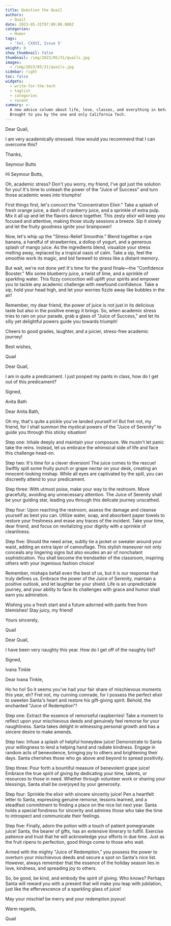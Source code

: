 ```yaml
---
title: Question the Quail
authors:
  - Quail
date: 2023-05-31T07:00:00.000Z
categories:
  - Humor
tags:
  - 'Vol. CXXVI, Issue 5'
weight: 0
show_thumbnail: false
thumbnail: /img/2023/05/31/quails.jpg
images:
  - /img/2023/05/31/quails.jpg
sidebar: right
toc: false
widgets:
  - write-for-the-tech
  - taglist
  - categories
  - recent
summary: >-
  A new advice column about life, love, classes, and everything in between!
  Brought to you by the one and only California Tech.
---
```


Dear Quail,

I am very academically stressed. How would you recommend that I can overcome this?

Thanks,

Seymour Butts

Hi Seymour Butts,

Oh, academic stress? Don't you worry, my friend, I've got just the solution for you! It's time to unleash the power of the "Juice of Success" and turn those academic woes into triumphs!

First things first, let's concoct the "Concentration Elixir." Take a splash of fresh orange juice, a dash of cranberry juice, and a sprinkle of extra pulp. Mix it all up and let the flavors dance together. This zesty elixir will keep you focused and attentive, making those study sessions a breeze. Sip it slowly and let the fruity goodness ignite your brainpower!

Now, let's whip up the "Stress-Relief Smoothie." Blend together a ripe banana, a handful of strawberries, a dollop of yogurt, and a generous splash of mango juice. As the ingredients blend, visualize your stress melting away, replaced by a tropical oasis of calm. Take a sip, feel the smoothie work its magic, and bid farewell to stress like a distant memory.

But wait, we're not done yet! It's time for the grand finale—the "Confidence Booster." Mix some blueberry juice, a twist of lime, and a sprinkle of sparkling water. This fizzy concoction will uplift your spirits and empower you to tackle any academic challenge with newfound confidence. Take a sip, hold your head high, and let your worries fizzle away like bubbles in the air!

Remember, my dear friend, the power of juice is not just in its delicious taste but also in the positive energy it brings. So, when academic stress tries to rain on your parade, grab a glass of "Juice of Success," and let its silly yet delightful powers guide you towards triumph!

Cheers to good grades, laughter, and a juicier, stress-free academic journey!

Best wishes,

Quail

Dear Quail,

I am in quite a predicament. I just pooped my pants in class, how do I get out of this predicament?

Signed,

Anita Bath

Dear Anita Bath,

Oh my, that's quite a pickle you've landed yourself in! But fret not, my friend, for I shall summon the mystical powers of the "Juice of Serenity" to guide you through this sticky situation!

Step one: Inhale deeply and maintain your composure. We mustn't let panic take the reins. Instead, let us embrace the whimsical side of life and face this challenge head-on.

Step two: It's time for a clever diversion! The juice comes to the rescue! Swiftly spill some fruity punch or grape nectar on your desk, creating an innocent-looking mishap. While all eyes are captivated by the spill, you can discreetly attend to your predicament.

Step three: With utmost poise, make your way to the restroom. Move gracefully, avoiding any unnecessary attention. The Juice of Serenity shall be your guiding star, leading you through this delicate journey unscathed.

Step four: Upon reaching the restroom, assess the damage and cleanse yourself as best you can. Utilize water, soap, and absorbent paper towels to restore your freshness and erase any traces of the incident. Take your time, dear friend, and focus on revitalizing your dignity with a sprinkle of cleanliness.

Step five: Should the need arise, subtly tie a jacket or sweater around your waist, adding an extra layer of camouflage. This stylish maneuver not only conceals any lingering signs but also exudes an air of nonchalant sophistication. You shall become the trendsetter of the classroom, inspiring others with your ingenious fashion choice!

Remember, mishaps befall even the best of us, but it is our response that truly defines us. Embrace the power of the Juice of Serenity, maintain a positive outlook, and let laughter be your shield. Life is an unpredictable journey, and your ability to face its challenges with grace and humor shall earn you admiration.

Wishing you a fresh start and a future adorned with pants free from blemishes! Stay juicy, my friend!

Yours sincerely,

Quail

Dear Quail,

I have been very naughty this year. How do I get off of the naughty list?

Signed,

Ivana Tinkle

Dear Ivana Tinkle,

Ho ho ho! So it seems you've had your fair share of mischievous moments this year, eh? Fret not, my cunning comrade, for I possess the perfect elixir to sweeten Santa's heart and restore his gift-giving spirit. Behold, the enchanted "Juice of Redemption"!

Step one: Extract the essence of remorseful raspberries! Take a moment to reflect upon your mischievous deeds and genuinely feel remorse for your naughtiness. Santa takes delight in witnessing personal growth and has a sincere desire to make amends.

Step two: Infuse a splash of helpful honeydew juice! Demonstrate to Santa your willingness to lend a helping hand and radiate kindness. Engage in random acts of benevolence, bringing joy to others and brightening their days. Santa cherishes those who go above and beyond to spread positivity.

Step three: Pour forth a bountiful measure of benevolent grape juice! Embrace the true spirit of giving by dedicating your time, talents, or resources to those in need. Whether through volunteer work or sharing your blessings, Santa shall be overjoyed by your generosity.

Step four: Sprinkle the elixir with sincere sincerity juice! Pen a heartfelt letter to Santa, expressing genuine remorse, lessons learned, and a steadfast commitment to finding a place on the nice list next year. Santa holds a special fondness for sincerity and admires those who take the time to introspect and communicate their feelings.

Step five: Finally, adorn the potion with a touch of patient pomegranate juice! Santa, the bearer of gifts, has an extensive itinerary to fulfill. Exercise patience and trust that he will acknowledge your efforts in due time. Just as the fruit ripens to perfection, good things come to those who wait.

Armed with the mighty "Juice of Redemption," you possess the power to overturn your mischievous deeds and secure a spot on Santa's nice list. However, always remember that the essence of the holiday season lies in love, kindness, and spreading joy to others.

So, be good, be kind, and embody the spirit of giving. Who knows? Perhaps Santa will reward you with a present that will make you leap with jubilation, just like the effervescence of a sparkling glass of juice!

May your mischief be merry and your redemption joyous!

Warm regards,

Quail
